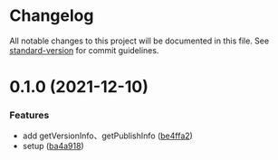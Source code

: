 # Changelog

All notable changes to this project will be documented in this file. See [standard-version](https://github.com/conventional-changelog/standard-version) for commit guidelines.

# 0.1.0 (2021-12-10)


### Features

* add getVersionInfo、getPublishInfo ([be4ffa2](https://github.com/TinkGu/publish-version-push/commit/be4ffa2109f6b1c420762e69a895867fdbf616a0))
* setup ([ba4a918](https://github.com/TinkGu/publish-version-push/commit/ba4a918d933f7c1b45de2bcd0cb0162cd7bf00b6))
